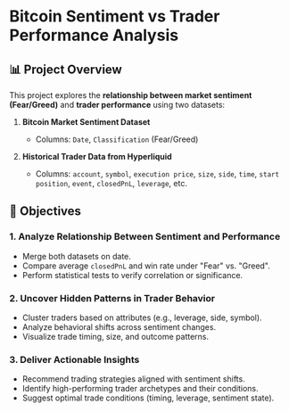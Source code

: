 # Bitcoin Sentiment vs Trader Performance Analysis

## 📊 Project Overview

This project explores the **relationship between market sentiment (Fear/Greed)** and **trader performance** using two datasets:

1. **Bitcoin Market Sentiment Dataset**
   - Columns: `Date`, `Classification` (Fear/Greed)

2. **Historical Trader Data from Hyperliquid**
   - Columns: `account`, `symbol`, `execution price`, `size`, `side`, `time`, `start position`, `event`, `closedPnL`, `leverage`, etc.

## 🧠 Objectives

### 1. Analyze Relationship Between Sentiment and Performance
- Merge both datasets on date.
- Compare average `closedPnL` and win rate under "Fear" vs. "Greed".
- Perform statistical tests to verify correlation or significance.

### 2. Uncover Hidden Patterns in Trader Behavior
- Cluster traders based on attributes (e.g., leverage, side, symbol).
- Analyze behavioral shifts across sentiment changes.
- Visualize trade timing, size, and outcome patterns.

### 3. Deliver Actionable Insights
- Recommend trading strategies aligned with sentiment shifts.
- Identify high-performing trader archetypes and their conditions.
- Suggest optimal trade conditions (timing, leverage, sentiment state).



